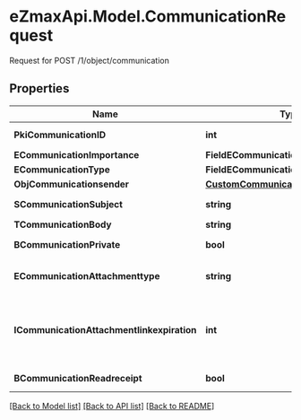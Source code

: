 # eZmaxApi.Model.CommunicationRequest
Request for POST /1/object/communication

## Properties

Name | Type | Description | Notes
------------ | ------------- | ------------- | -------------
**PkiCommunicationID** | **int** | The unique ID of the Communication. | [optional] 
**ECommunicationImportance** | **FieldECommunicationImportance** |  | [optional] 
**ECommunicationType** | **FieldECommunicationType** |  | 
**ObjCommunicationsender** | [**CustomCommunicationsenderRequest**](CustomCommunicationsenderRequest.md) |  | [optional] 
**SCommunicationSubject** | **string** | The subject of the Communication | [optional] 
**TCommunicationBody** | **string** | The Body of the Communication | 
**BCommunicationPrivate** | **bool** | Whether the Communication is private or not | 
**ECommunicationAttachmenttype** | **string** | How the attachment should be included in the email.   Only used if eCommunicationType is **Email** | [optional] 
**ICommunicationAttachmentlinkexpiration** | **int** | The number of days before the attachment link expired.   Only used if eCommunicationType is **Email** and eCommunicationattachmentType is **Link** | [optional] 
**BCommunicationReadreceipt** | **bool** | Whether we ask for a read receipt or not. | [optional] 

[[Back to Model list]](../README.md#documentation-for-models) [[Back to API list]](../README.md#documentation-for-api-endpoints) [[Back to README]](../README.md)

